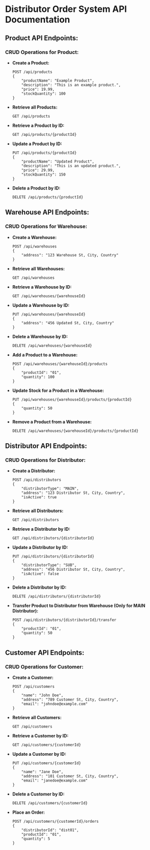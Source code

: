 
# Distributor Order System API Documentation

## Product API Endpoints:

### CRUD Operations for Product:

- **Create a Product:**
  ```
  POST /api/products
  {
      "productName": "Example Product",
      "description": "This is an example product.",
      "price": 19.99,
      "stockQuantity": 100
  }
  ```

- **Retrieve all Products:**
  ```
  GET /api/products
  ```

- **Retrieve a Product by ID:**
  ```
  GET /api/products/{productId}
  ```

- **Update a Product by ID:**
  ```
  PUT /api/products/{productId}
  {
      "productName": "Updated Product",
      "description": "This is an updated product.",
      "price": 29.99,
      "stockQuantity": 150
  }
  ```

- **Delete a Product by ID:**
  ```
  DELETE /api/products/{productId}
  ```

## Warehouse API Endpoints:

### CRUD Operations for Warehouse:

- **Create a Warehouse:**
  ```
  POST /api/warehouses
  {
      "address": "123 Warehouse St, City, Country"
  }
  ```

- **Retrieve all Warehouses:**
  ```
  GET /api/warehouses
  ```

- **Retrieve a Warehouse by ID:**
  ```
  GET /api/warehouses/{warehouseId}
  ```

- **Update a Warehouse by ID:**
  ```
  PUT /api/warehouses/{warehouseId}
  {
      "address": "456 Updated St, City, Country"
  }
  ```

- **Delete a Warehouse by ID:**
  ```
  DELETE /api/warehouses/{warehouseId}
  ```

- **Add a Product to a Warehouse:**
  ```
  POST /api/warehouses/{warehouseId}/products
  {
      "productId": "01",
      "quantity": 100
  }
  ```

- **Update Stock for a Product in a Warehouse:**
  ```
  PUT /api/warehouses/{warehouseId}/products/{productId}
  {
      "quantity": 50
  }
  ```

- **Remove a Product from a Warehouse:**
  ```
  DELETE /api/warehouses/{warehouseId}/products/{productId}
  ```

## Distributor API Endpoints:

### CRUD Operations for Distributor:

- **Create a Distributor:**
  ```
  POST /api/distributors
  {
      "distributorType": "MAIN",
      "address": "123 Distributor St, City, Country",
      "isActive": true
  }
  ```

- **Retrieve all Distributors:**
  ```
  GET /api/distributors
  ```

- **Retrieve a Distributor by ID:**
  ```
  GET /api/distributors/{distributorId}
  ```

- **Update a Distributor by ID:**
  ```
  PUT /api/distributors/{distributorId}
  {
      "distributorType": "SUB",
      "address": "456 Distributor St, City, Country",
      "isActive": false
  }
  ```

- **Delete a Distributor by ID:**
  ```
  DELETE /api/distributors/{distributorId}
  ```

- **Transfer Product to Distributor from Warehouse (Only for MAIN Distributor):**
  ```
  POST /api/distributors/{distributorId}/transfer
  {
      "productId": "01",
      "quantity": 50
  }
  ```

## Customer API Endpoints:

### CRUD Operations for Customer:

- **Create a Customer:**
  ```
  POST /api/customers
  {
      "name": "John Doe",
      "address": "789 Customer St, City, Country",
      "email": "johndoe@example.com"
  }
  ```

- **Retrieve all Customers:**
  ```
  GET /api/customers
  ```

- **Retrieve a Customer by ID:**
  ```
  GET /api/customers/{customerId}
  ```

- **Update a Customer by ID:**
  ```
  PUT /api/customers/{customerId}
  {
      "name": "Jane Doe",
      "address": "101 Customer St, City, Country",
      "email": "janedoe@example.com"
  }
  ```

- **Delete a Customer by ID:**
  ```
  DELETE /api/customers/{customerId}
  ```

- **Place an Order:**
  ```
  POST /api/customers/{customerId}/orders
  {
      "distributorId": "dist01",
      "productId": "01",
      "quantity": 5
  }
  ```

